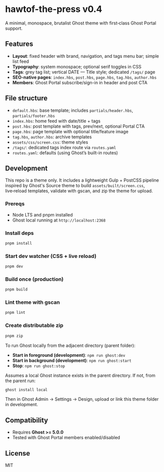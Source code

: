 # hawtof-the-press v0.4

A minimal, monospace, brutalist Ghost theme with first‑class Ghost Portal support.

## Features

- **Layout**: fixed header with brand, navigation, and tags menu bar; simple list feed
- **Typography**: system monospace; optional serif toggles in CSS
- **Tags**: grey tag list; vertical DATE — Title style; dedicated `/tags/` page
- **SEO-native pages**: `index.hbs`, `post.hbs`, `page.hbs`, `tag.hbs`, `author.hbs`
- **Members**: Ghost Portal subscribe/sign-in in header and post CTA

## File structure

- `default.hbs`: base template; includes `partials/header.hbs`, `partials/footer.hbs`
- `index.hbs`: home feed with date/title + tags
- `post.hbs`: post template with tags, prev/next, optional Portal CTA
- `page.hbs`: page template with optional title/feature image
- `tag.hbs`, `author.hbs`: archive templates
- `assets/css/screen.css`: theme styles
- `/tags/`: dedicated tags index route via `routes.yaml`
- `routes.yaml`: defaults (using Ghost’s built-in routes)

## Development

This repo is a theme only. It includes a lightweight Gulp + PostCSS pipeline inspired by Ghost's Source theme to build `assets/built/screen.css`, live‑reload templates, validate with gscan, and zip the theme for upload.

### Prereqs

- Node LTS and pnpm installed
- Ghost local running at `http://localhost:2368`

### Install deps

```bash
pnpm install
```

### Start dev watcher (CSS + live reload)

```bash
pnpm dev
```

### Build once (production)

```bash
pnpm build
```

### Lint theme with gscan

```bash
pnpm lint
```

### Create distributable zip

```bash
pnpm zip
```

To run Ghost locally from the adjacent directory (parent folder):

- **Start in foreground (development)**: `npm run ghost:dev`
- **Start in background (development)**: `npm run ghost:start`
- **Stop**: `npm run ghost:stop`

Assumes a local Ghost instance exists in the parent directory. If not, from the parent run:

```bash
ghost install local
```

Then in Ghost Admin → Settings → Design, upload or link this theme folder in development.

## Compatibility

- Requires **Ghost >= 5.0.0**
- Tested with Ghost Portal members enabled/disabled

## License

MIT
